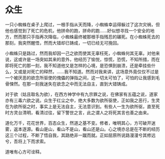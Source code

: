 # 众生

一只小蜘蛛在桌子上爬过，一根手指从天而降，小蜘蛛幸运得躲过了这次灾祸，但他也感觉到了死亡的危机，他拼命的跑，拼命的跑......好似想寻找一个安全的地方，然而那只手指再次降临，小蜘蛛最终被那根手指残忍的碾死。在小蜘蛛死去的那刻，我突然醒悟，然而大错却已铸成，一切已经无可挽回。

小蜘蛛只是路过，然而我却因一己之欲而使其无辜枉死，小蜘蛛何其无辜。对他来说，这或许是一场突如其来的意外，他经历了愉悦，惊慌，恐慌，不知所措，而在即将死亡的那一刻，我不知道他又是怎样的心境，是恐惧到崩溃，还是牵挂些什么，又或是对死亡的释然，......我不知道。然而对我来讲，这场意外竟仅仅不过是一个被厌恶的欲念所驱使的傀儡的弹指之间，这一切太可怕了，可怕的让我感到毛骨悚然。在那一刻我迷失在欲念之中而无法自主，直到大错铸成。

对于欲（姑且取名为欲），在西方神学中有九宗罪之说，在佛家有五蕴之说，道家亦有三毒六欲之说。众生于红尘之中，绝大多数为欲所驱使，正如我之恶行，生灵在为欲所驱之时，事实上是无法自主，无法意识到。有些人一生为欲所驱，直至死时方灵台清明，看清过往，留下警世之言，此之谓人之将死其言也善之由来。

道化万千，花花世界，百态众生，然道之基不变。修者，唯明其心，方可破开迷雾，返本逐源。看山是山，看山不是山，看山还是山。心之境亦总是在不断的经历这三个过程，不断了悟自我，其路绝非一蹴而就。正如屈原所说路漫漫兮其修远兮，吾将上下而求索。

道唯有心方可诠释。
